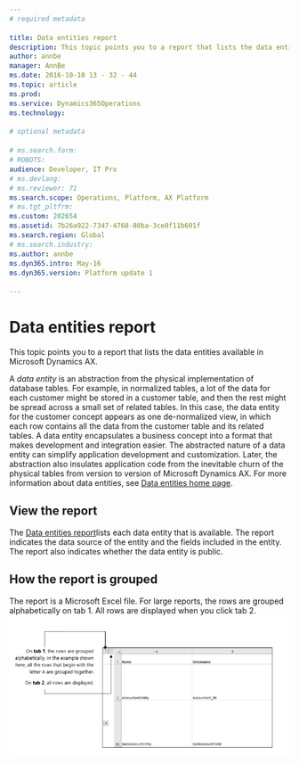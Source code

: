 ```yaml
---
# required metadata

title: Data entities report
description: This topic points you to a report that lists the data entities available in Microsoft Dynamics AX.
author: annbe
manager: AnnBe
ms.date: 2016-10-10 13 - 32 - 44
ms.topic: article
ms.prod: 
ms.service: Dynamics365Operations
ms.technology: 

# optional metadata

# ms.search.form: 
# ROBOTS: 
audience: Developer, IT Pro
# ms.devlang: 
# ms.reviewer: 71
ms.search.scope: Operations, Platform, AX Platform
# ms.tgt_pltfrm: 
ms.custom: 202654
ms.assetid: 7b26a922-7347-4768-80ba-3ce0f11b601f
ms.search.region: Global
# ms.search.industry: 
ms.author: annbe
ms.dyn365.intro: May-16
ms.dyn365.version: Platform update 1

---
```


# Data entities report

This topic points you to a report that lists the data entities available in Microsoft Dynamics AX.

A *data entity* is an abstraction from the physical implementation of database tables. For example, in normalized tables, a lot of the data for each customer might be stored in a customer table, and then the rest might be spread across a small set of related tables. In this case, the data entity for the customer concept appears as one de-normalized view, in which each row contains all the data from the customer table and its related tables. A data entity encapsulates a business concept into a format that makes development and integration easier. The abstracted nature of a data entity can simplify application development and customization. Later, the abstraction also insulates application code from the inevitable churn of the physical tables from version to version of Microsoft Dynamics AX. For more information about data entities, see [Data entities home page](data-entities-home-page.md).

## View the report
The [Data entities report](https://mbs.microsoft.com/customersource/northamerica/AX/downloads/reports/axtechrefrep)lists each data entity that is available. The report indicates the data source of the entity and the fields included in the entity. The report also indicates whether the data entity is public.

## How the report is grouped
The report is a Microsoft Excel file. For large reports, the rows are grouped alphabetically on tab 1. All rows are displayed when you click tab 2. [![GeneratedReports](./media/generatedreports.png)](./media/generatedreports.png)

